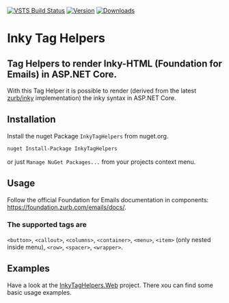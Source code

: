 [![VSTS Build Status](https://sebastianhoesl.visualstudio.com/_apis/public/build/definitions/2f6383b8-1235-49c1-b1f1-627209caf167/17/badge "VSTS Build Status")](https://sebastianhoesl.visualstudio.com/InkyTagHelpers/_build) [![Version](https://img.shields.io/nuget/v/InkyTagHelpers.svg "Version")](https://www.nuget.org/packages/InkyTagHelpers/) [![Downloads](https://img.shields.io/nuget/dt/InkyTagHelpers.svg "Downloads")](https://www.nuget.org/packages/InkyTagHelpers/)


# Inky Tag Helpers

## Tag Helpers to render Inky-HTML (Foundation for Emails) in ASP.NET Core.

With this Tag Helper it is possible to render (derived from the latest [zurb/inky](https://github.com/zurb/inky) implementation) the inky syntax in ASP.NET Core.

## Installation

Install the nuget Package `InkyTagHelpers` from nuget.org.

```bash
nuget Install-Package InkyTagHelpers
```

or just `Manage NuGet Packages...` from your projects context menu.

## Usage

Follow the official Foundation for Emails documentation in components: https://foundation.zurb.com/emails/docs/.

### The supported tags are
`<button>`, `<callout>`, `<columns>`, `<container>`, `<menu>`, `<item>` (only nested inside menu), `<row>`, `<spacer>`, `<wrapper>`.

## Examples

Have a look at the [InkyTagHelpers.Web](https://github.com/XmlmXmlmX/InkyTagHelpers/blob/master/InkyTagHelpers.Web/) project. There xou can find some basic usage examples.
